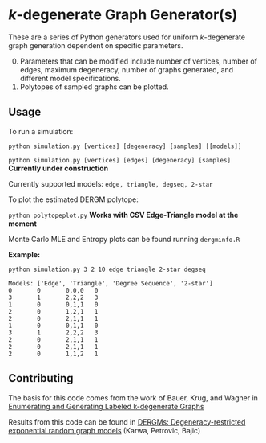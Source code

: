 *k*-degenerate Graph Generator(s)
=============

These are a series of Python generators used for uniform *k*-degenerate graph generation dependent on specific parameters.

0. Parameters that can be modified include number of vertices, number of edges, maximum degeneracy, number of graphs generated, and different model specifications.
0. Polytopes of sampled graphs can be plotted.

Usage
-----

To run a simulation:

```python simulation.py [vertices] [degeneracy] [samples] [[models]]```

```python simulation.py [vertices] [edges] [degeneracy] [samples]``` **Currently under construction**

Currently supported models: ```edge, triangle, degseq, 2-star```

To plot the estimated DERGM polytope:

```python polytopeplot.py``` **Works with CSV Edge-Triangle model at the moment**

Monte Carlo MLE and Entropy plots can be found running ```dergminfo.R```

**Example:**

```python simulation.py 3 2 10 edge triangle 2-star degseq```
```
Models: ['Edge', 'Triangle', 'Degree Sequence', '2-star']
0       0       0,0,0   0
3       1       2,2,2   3
1       0       0,1,1   0
2       0       1,2,1   1
2       0       2,1,1   1
1       0       0,1,1   0
3       1       2,2,2   3
2       0       2,1,1   1
2       0       2,1,1   1
2       0       1,1,2   1
```

Contributing
------------

The basis for this code comes from the work of Bauer, Krug, and Wagner in [Enumerating and Generating Labeled k-degenerate Graphs](http://epubs.siam.org/doi/abs/10.1137/1.9781611973006.12)

Results from this code can be found in [DERGMs: Degeneracy-restricted exponential random graph models](https://arxiv.org/abs/1612.03054) (Karwa, Petrovic, Bajic)